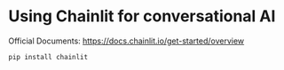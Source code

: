 # Using Chainlit for conversational AI

Official Documents: https://docs.chainlit.io/get-started/overview

```bash
pip install chainlit
```



